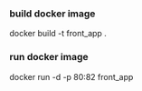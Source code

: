 ### build docker image
docker build -t front_app .

### run docker image
docker run -d -p 80:82 front_app